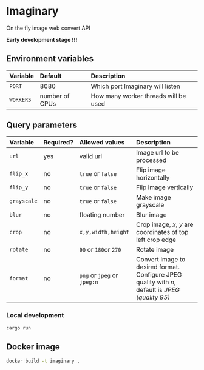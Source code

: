 # Imaginary
On the fly image web convert API

**Early development stage !!!**

## Environment variables

| **Variable** | **Default**    | **Description**                      |
| :----------- | :------------- | :----------------------------------- |
| `PORT`       | 8080           | Which port Imaginary will listen     |
| `WORKERS`    | number of CPUs | How many worker threads will be used |

## Query parameters

| **Variable** | **Required?** | **Allowed values**          | **Description**                                                                                  |
| :----------- | :------------ | :-------------------------- | :----------------------------------------------------------------------------------------------- |
| `url`        | yes           | valid url                   | Image url to be processed                                                                        |
| `flip_x`     | no            | `true` or `false`           | Flip image horizontally                                                                          |
| `flip_y`     | no            | `true` or `false`           | Flip image vertically                                                                            |
| `grayscale`  | no            | `true` or `false`           | Make image grayscale                                                                             |
| `blur`       | no            | floating number             | Blur image                                                                                       |
| `crop`       | no            | `x,y,width,height`          | Crop image, *x*, *y* are coordinates of top left crop edge                                       |
| `rotate`     | no            | `90` or `180`or `270`       | Rotate image                                                                                     |
| `format`     | no            | `png` or `jpeg` or `jpeg:n` | Convert image to desired format. Configure JPEG quality with *n*, default is *JPEG (quality 95)* |

### Local development
```bash
cargo run 
```

## Docker image

```bash
docker build -t imaginary .
```
